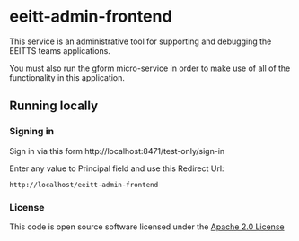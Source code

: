 # eeitt-admin-frontend

This service is an administrative tool for supporting and debugging the EEITTS teams applications.

You must also run the gform micro-service in order to make use of all of the functionality in this application.

## Running locally

### Signing in

Sign in via this form http://localhost:8471/test-only/sign-in

Enter any value to Principal field and use this Redirect Url:

```
http://localhost/eeitt-admin-frontend
```

### License

This code is open source software licensed under the [Apache 2.0 License]("http://www.apache.org/licenses/LICENSE-2.0.html")
